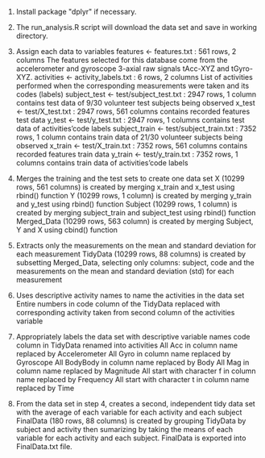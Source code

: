 1. Install package "dplyr" if necessary. 

2. The run_analysis.R script will download the data set and save in working directory. 

3. Assign each data to variables
features <- features.txt : 561 rows, 2 columns
The features selected for this database come from the accelerometer and gyroscope 3-axial raw signals tAcc-XYZ and tGyro-XYZ.
activities <- activity_labels.txt : 6 rows, 2 columns
List of activities performed when the corresponding measurements were taken and its codes (labels)
subject_test <- test/subject_test.txt : 2947 rows, 1 column
contains test data of 9/30 volunteer test subjects being observed
x_test <- test/X_test.txt : 2947 rows, 561 columns
contains recorded features test data
y_test <- test/y_test.txt : 2947 rows, 1 columns
contains test data of activities’code labels
subject_train <- test/subject_train.txt : 7352 rows, 1 column
contains train data of 21/30 volunteer subjects being observed
x_train <- test/X_train.txt : 7352 rows, 561 columns
contains recorded features train data
y_train <- test/y_train.txt : 7352 rows, 1 columns
contains train data of activities’code labels

4. Merges the training and the test sets to create one data set
X (10299 rows, 561 columns) is created by merging x_train and x_test using rbind() function
Y (10299 rows, 1 column) is created by merging y_train and y_test using rbind() function
Subject (10299 rows, 1 column) is created by merging subject_train and subject_test using rbind() function
Merged_Data (10299 rows, 563 column) is created by merging Subject, Y and X using cbind() function

5. Extracts only the measurements on the mean and standard deviation for each measurement
TidyData (10299 rows, 88 columns) is created by subsetting Merged_Data, selecting only columns: subject, code and the measurements on the mean and standard deviation (std) for each measurement

6. Uses descriptive activity names to name the activities in the data set
Entire numbers in code column of the TidyData replaced with corresponding activity taken from second column of the activities variable

7. Appropriately labels the data set with descriptive variable names
code column in TidyData renamed into activities
All Acc in column name replaced by Accelerometer
All Gyro in column name replaced by Gyroscope
All BodyBody in column name replaced by Body
All Mag in column name replaced by Magnitude
All start with character f in column name replaced by Frequency
All start with character t in column name replaced by Time

8. From the data set in step 4, creates a second, independent tidy data set with the average of each variable for each activity and each subject
FinalData (180 rows, 88 columns) is created by grouping TidyData by subject and activity then sumarizing by taking the means of each variable for each activity and each subject.
FinalData is exported into FinalData.txt file.
